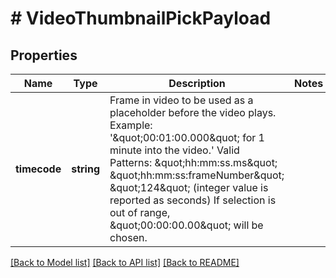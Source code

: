 # # VideoThumbnailPickPayload

## Properties

Name | Type | Description | Notes
------------ | ------------- | ------------- | -------------
**timecode** | **string** | Frame in video to be used as a placeholder before the video plays.  Example: &#39;\&quot;00:01:00.000\&quot; for 1 minute into the video.&#39; Valid Patterns:  \&quot;hh:mm:ss.ms\&quot; \&quot;hh:mm:ss:frameNumber\&quot; \&quot;124\&quot; (integer value is reported as seconds)  If selection is out of range, \&quot;00:00:00.00\&quot; will be chosen. |

[[Back to Model list]](../../README.md#models) [[Back to API list]](../../README.md#endpoints) [[Back to README]](../../README.md)
